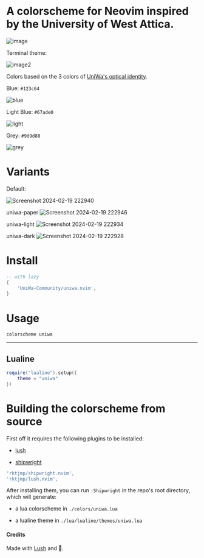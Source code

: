 # A colorscheme for Neovim inspired by the University of West Attica.

![image](https://github.com/uniwa-community/uniwa.nvim/assets/51170833/7563b8ed-0a24-4ecb-a663-0410b6172260)

Terminal theme:

![image2](https://github.com/uniwa-community/uniwa.nvim/assets/51170833/03b85100-b646-4694-b624-bcb6008e318b)




<!-- older previews -->
<!-- ![image](https://github.com/uniwa-community/uniwa.nvim/assets/51170833/a4bd424a-24b9-4805-a994-132c6699cf59) -->
<!---->
<!-- ![image2](https://github.com/uniwa-community/uniwa.nvim/assets/51170833/ce5c26bb-f7fd-4be4-98b7-26079670b792) -->

Colors based on the 3 colors of [UniWa's optical identity](https://www.uniwa.gr/to-panepistimio/optiki-taytotita/).

Blue:       `#123c64`

![blue](https://github.com/uniwa-community/uniwa.nvim/assets/51170833/7cb4dd84-5340-4c7b-bbb9-b59f8265441b)

Light Blue: `#67ade0`

![light](https://github.com/uniwa-community/uniwa.nvim/assets/51170833/6f49bbc6-c0e9-4f52-8fa5-30d4778bdabd)

Grey:       `#9d9d88`

![grey](https://github.com/uniwa-community/uniwa.nvim/assets/51170833/0fd0b0c7-f308-45a3-9d9e-22e0d1e04b9e)

# Variants

Default:

![Screenshot 2024-02-19 222940](https://github.com/uniwa-community/uniwa.nvim/assets/51170833/ce489fc5-a414-4481-9220-6c4b92debacd)

uniwa-paper
![Screenshot 2024-02-19 222946](https://github.com/uniwa-community/uniwa.nvim/assets/51170833/b5257441-e2d8-46ef-9e21-d5560c5a0ade)

uniwa-light
![Screenshot 2024-02-19 222934](https://github.com/uniwa-community/uniwa.nvim/assets/51170833/72b04f91-e2e0-4fea-8774-6a4447335ec3)

uniwa-dark
![Screenshot 2024-02-19 222928](https://github.com/uniwa-community/uniwa.nvim/assets/51170833/3fa16250-edf9-4ff2-bc65-1ec559a9c84a)

# Install

```lua
-- with lazy
{
    'UniWa-Community/uniwa.nvim',
}
```

# Usage

```vim
colorscheme uniwa
```

---

## Lualine

```lua
require("lualine").setup({
    theme = "uniwa"
})

```

# Building the colorscheme from source

First off it requires the following plugins to be installed:

* [lush](https://github.com/rktjmp/lush.nvim)

* [shipwright](https://github.com/rktjmp/shipwright.nvim)

```lua
'rktjmp/shipwright.nvim',
'rktjmp/lush.nvim',
```

After installing them, you can run `:Shipwright` in the repo's root directory, which will generate:

* a lua colorscheme in `./colors/uniwa.lua`

* a lualine theme in `./lua/lualine/themes/uniwa.lua`

#### Credits

Made with [Lush](https://github.com/rktjmp/lush.nvim) and 💙.
